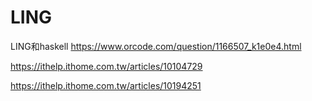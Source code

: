 # LING
LING和haskell
https://www.orcode.com/question/1166507_k1e0e4.html

https://ithelp.ithome.com.tw/articles/10104729


https://ithelp.ithome.com.tw/articles/10194251

























































